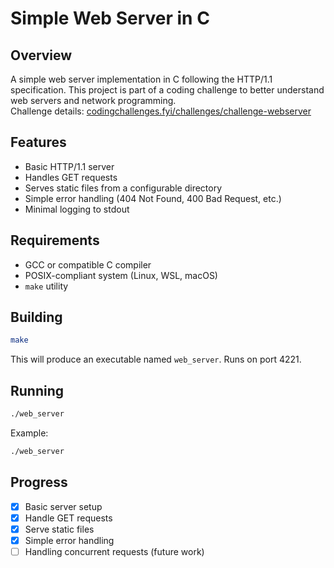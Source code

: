 # Simple Web Server in C

## Overview
A simple web server implementation in C following the HTTP/1.1 specification. This project is part of a coding challenge to better understand web servers and network programming.  
Challenge details: [codingchallenges.fyi/challenges/challenge-webserver](https://codingchallenges.fyi/challenges/challenge-webserver/)

## Features
- Basic HTTP/1.1 server
- Handles GET requests
- Serves static files from a configurable directory
- Simple error handling (404 Not Found, 400 Bad Request, etc.)
- Minimal logging to stdout

## Requirements
- GCC or compatible C compiler
- POSIX-compliant system (Linux, WSL, macOS)
- `make` utility

## Building

```bash
make
```

This will produce an executable named `web_server`. Runs on port 4221.

## Running

```bash
./web_server 
```

Example:

```bash
./web_server
```

## Progress

- [x] Basic server setup
- [x] Handle GET requests
- [x] Serve static files
- [x] Simple error handling
- [ ] Handling concurrent requests (future work)
